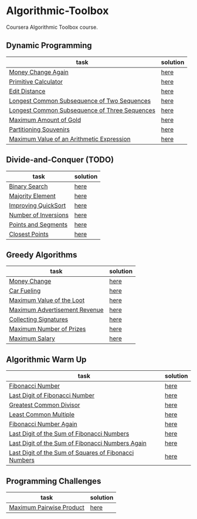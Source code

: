 # Algorithmic-Toolbox
Coursera Algorithmic Toolbox course.

## Dynamic Programming
| task | solution|
| ------------------- | ------------------- |
| [Money Change Again](https://github.com/ParshinAD/Algorithmic-Toolbox/blob/4654c1ddb3d80bf3e4c457ec36bf3956eecaccd3/Dynamic%20Programming/Money%20Change%20Again/task.md) | [here](https://github.com/ParshinAD/Algorithmic-Toolbox/blob/4654c1ddb3d80bf3e4c457ec36bf3956eecaccd3/Dynamic%20Programming/Money%20Change%20Again/money_change_again.py) | 
| [Primitive Calculator](https://github.com/ParshinAD/Algorithmic-Toolbox/blob/4654c1ddb3d80bf3e4c457ec36bf3956eecaccd3/Dynamic%20Programming/Primitive%20Calculator/task.md) | [here](https://github.com/ParshinAD/Algorithmic-Toolbox/blob/4654c1ddb3d80bf3e4c457ec36bf3956eecaccd3/Dynamic%20Programming/Primitive%20Calculator/primitive_calculator.py) | 
| [Edit Distance](https://github.com/ParshinAD/Algorithmic-Toolbox/blob/4654c1ddb3d80bf3e4c457ec36bf3956eecaccd3/Dynamic%20Programming/Edit%20Distance/task.md) | [here](https://github.com/ParshinAD/Algorithmic-Toolbox/blob/4654c1ddb3d80bf3e4c457ec36bf3956eecaccd3/Dynamic%20Programming/Edit%20Distance/edit_distance.py) | 
| [Longest Common Subsequence of Two Sequences](https://github.com/ParshinAD/Algorithmic-Toolbox/blob/4654c1ddb3d80bf3e4c457ec36bf3956eecaccd3/Dynamic%20Programming/Longest%20Common%20Subsequence%20of%20Two%20Sequences/task.md) | [here](https://github.com/ParshinAD/Algorithmic-Toolbox/blob/4654c1ddb3d80bf3e4c457ec36bf3956eecaccd3/Dynamic%20Programming/Longest%20Common%20Subsequence%20of%20Two%20Sequences/lcs2.py) |
| [Longest Common Subsequence of Three Sequences](https://github.com/ParshinAD/Algorithmic-Toolbox/blob/4654c1ddb3d80bf3e4c457ec36bf3956eecaccd3/Dynamic%20Programming/Longest%20Common%20Subsequence%20of%20Three%20Sequences/task.md) | [here](https://github.com/ParshinAD/Algorithmic-Toolbox/blob/4654c1ddb3d80bf3e4c457ec36bf3956eecaccd3/Dynamic%20Programming/Longest%20Common%20Subsequence%20of%20Three%20Sequences/lcs3.py) | 
| [Maximum Amount of Gold](https://github.com/ParshinAD/Algorithmic-Toolbox/blob/4654c1ddb3d80bf3e4c457ec36bf3956eecaccd3/Dynamic%20Programming/Maximum%20Amount%20of%20Gold/task.md) | [here](https://github.com/ParshinAD/Algorithmic-Toolbox/blob/4654c1ddb3d80bf3e4c457ec36bf3956eecaccd3/Dynamic%20Programming/Maximum%20Amount%20of%20Gold/maximum_gold.py) |
| [Partitioning Souvenirs](https://github.com/ParshinAD/Algorithmic-Toolbox/blob/4654c1ddb3d80bf3e4c457ec36bf3956eecaccd3/Dynamic%20Programming/Partitioning%20Souvenirs/task.md) | [here](https://github.com/ParshinAD/Algorithmic-Toolbox/blob/4654c1ddb3d80bf3e4c457ec36bf3956eecaccd3/Dynamic%20Programming/Partitioning%20Souvenirs/partition_souvenirs.py) | 
| [Maximum Value of an Arithmetic Expression](https://github.com/ParshinAD/Algorithmic-Toolbox/blob/4654c1ddb3d80bf3e4c457ec36bf3956eecaccd3/Dynamic%20Programming/Maximum%20Value%20of%20an%20Arithmetic%20Expression/task.md) | [here](https://github.com/ParshinAD/Algorithmic-Toolbox/blob/4654c1ddb3d80bf3e4c457ec36bf3956eecaccd3/Dynamic%20Programming/Maximum%20Value%20of%20an%20Arithmetic%20Expression/arithmetic_expression.py) |

## Divide-and-Conquer (TODO)
| task | solution|
| ------------------- | ------------------- |
| [Binary Search](https://github.com/ParshinAD/Algorithmic-Toolbox/blob/4654c1ddb3d80bf3e4c457ec36bf3956eecaccd3/Divide-and-Conquer/Binary%20Search/task.md) | [here](https://github.com/ParshinAD/Algorithmic-Toolbox/blob/4654c1ddb3d80bf3e4c457ec36bf3956eecaccd3/Divide-and-Conquer/Binary%20Search/binary_search.py) |
| [Majority Element](https://github.com/ParshinAD/Algorithmic-Toolbox/blob/4654c1ddb3d80bf3e4c457ec36bf3956eecaccd3/Divide-and-Conquer/Majority%20Element/task.md)| [here](https://github.com/ParshinAD/Algorithmic-Toolbox/blob/4654c1ddb3d80bf3e4c457ec36bf3956eecaccd3/Divide-and-Conquer/Majority%20Element/majority_element.py) | 
| [Improving QuickSort](https://github.com/ParshinAD/Algorithmic-Toolbox/blob/4654c1ddb3d80bf3e4c457ec36bf3956eecaccd3/Divide-and-Conquer/Improving%20QuickSort/task.md) | [here](https://github.com/ParshinAD/Algorithmic-Toolbox/blob/4654c1ddb3d80bf3e4c457ec36bf3956eecaccd3/Divide-and-Conquer/Improving%20QuickSort/quicksort.py)|
| [Number of Inversions](https://github.com/ParshinAD/Algorithmic-Toolbox/blob/4654c1ddb3d80bf3e4c457ec36bf3956eecaccd3/Divide-and-Conquer/Number%20of%20Inversions/task.md) | [here](https://github.com/ParshinAD/Algorithmic-Toolbox/blob/4654c1ddb3d80bf3e4c457ec36bf3956eecaccd3/Divide-and-Conquer/Number%20of%20Inversions/number_of_inversions.py) | 
| [Points and Segments](https://github.com/ParshinAD/Algorithmic-Toolbox/blob/4654c1ddb3d80bf3e4c457ec36bf3956eecaccd3/Divide-and-Conquer/Organizing%20a%20Lottery/task.md) | [here](https://github.com/ParshinAD/Algorithmic-Toolbox/blob/4654c1ddb3d80bf3e4c457ec36bf3956eecaccd3/Divide-and-Conquer/Organizing%20a%20Lottery/organizing_lottery.py) |
| [Closest Points](https://github.com/ParshinAD/Algorithmic-Toolbox/blob/4654c1ddb3d80bf3e4c457ec36bf3956eecaccd3/Divide-and-Conquer/Closest%20Points/task.md) | [here](https://github.com/ParshinAD/Algorithmic-Toolbox/blob/4654c1ddb3d80bf3e4c457ec36bf3956eecaccd3/Divide-and-Conquer/Closest%20Points/closest_points.py) | 

## Greedy Algorithms
| task | solution|
| ------------------- | ------------------- |
| [Money Change](https://github.com/ParshinAD/Algorithmic-Toolbox/blob/4654c1ddb3d80bf3e4c457ec36bf3956eecaccd3/Greedy%20Algorithms/Money%20Change/task.md) | [here](https://github.com/ParshinAD/Algorithmic-Toolbox/blob/4654c1ddb3d80bf3e4c457ec36bf3956eecaccd3/Greedy%20Algorithms/Money%20Change/money_change.py) | 
| [Car Fueling](https://github.com/ParshinAD/Algorithmic-Toolbox/blob/4654c1ddb3d80bf3e4c457ec36bf3956eecaccd3/Greedy%20Algorithms/Car%20Fueling/task.md) | [here](https://github.com/ParshinAD/Algorithmic-Toolbox/blob/4654c1ddb3d80bf3e4c457ec36bf3956eecaccd3/Greedy%20Algorithms/Car%20Fueling/car_fueling.py) | 
| [Maximum Value of the Loot](https://github.com/ParshinAD/Algorithmic-Toolbox/blob/4654c1ddb3d80bf3e4c457ec36bf3956eecaccd3/Greedy%20Algorithms/Maximum%20Value%20of%20the%20Loot/task.md) | [here](https://github.com/ParshinAD/Algorithmic-Toolbox/blob/4654c1ddb3d80bf3e4c457ec36bf3956eecaccd3/Greedy%20Algorithms/Maximum%20Value%20of%20the%20Loot/maximum_loot.py) | 
| [Maximum Advertisement Revenue](https://github.com/ParshinAD/Algorithmic-Toolbox/blob/4654c1ddb3d80bf3e4c457ec36bf3956eecaccd3/Greedy%20Algorithms/Maximum%20Advertisement%20Revenue/task.md) | [here](https://github.com/ParshinAD/Algorithmic-Toolbox/blob/4654c1ddb3d80bf3e4c457ec36bf3956eecaccd3/Greedy%20Algorithms/Maximum%20Advertisement%20Revenue/maximum_ad_revenue.py) | 
| [Collecting Signatures](https://github.com/ParshinAD/Algorithmic-Toolbox/blob/4654c1ddb3d80bf3e4c457ec36bf3956eecaccd3/Greedy%20Algorithms/Collecting%20Signatures/task.md) | [here](https://github.com/ParshinAD/Algorithmic-Toolbox/blob/4654c1ddb3d80bf3e4c457ec36bf3956eecaccd3/Greedy%20Algorithms/Collecting%20Signatures/collecting_signatures.py) | 
| [Maximum Number of Prizes](https://github.com/ParshinAD/Algorithmic-Toolbox/blob/4654c1ddb3d80bf3e4c457ec36bf3956eecaccd3/Greedy%20Algorithms/Maximum%20Number%20of%20Prizes/task.md) | [here](https://github.com/ParshinAD/Algorithmic-Toolbox/blob/4654c1ddb3d80bf3e4c457ec36bf3956eecaccd3/Greedy%20Algorithms/Maximum%20Number%20of%20Prizes/maximum_number_of_prizes.py) | 
| [Maximum Salary](https://github.com/ParshinAD/Algorithmic-Toolbox/blob/4654c1ddb3d80bf3e4c457ec36bf3956eecaccd3/Greedy%20Algorithms/Maximum%20Salary/task.md) | [here](https://github.com/ParshinAD/Algorithmic-Toolbox/blob/4654c1ddb3d80bf3e4c457ec36bf3956eecaccd3/Greedy%20Algorithms/Maximum%20Salary/maximum_salary.py) |

## Algorithmic Warm Up
| task | solution|
| ------------------- | ------------------- |
| [Fibonacci Number](https://github.com/ParshinAD/Algorithmic-Toolbox/blob/a60b6d4602d14ca30c9c55dcea1e06cb50d85ba0/Algorithmic%20Warm%20Up/Fibonacci%20Number/task.md) | [here](https://github.com/ParshinAD/Algorithmic-Toolbox/blob/a60b6d4602d14ca30c9c55dcea1e06cb50d85ba0/Algorithmic%20Warm%20Up/Fibonacci%20Number/fibonacci_number.py) |
| [Last Digit of Fibonacci Number](https://github.com/ParshinAD/Algorithmic-Toolbox/blob/a60b6d4602d14ca30c9c55dcea1e06cb50d85ba0/Algorithmic%20Warm%20Up/Last%20Digit%20of%20Fibonacci%20Number/task.md) | [here](https://github.com/ParshinAD/Algorithmic-Toolbox/blob/a60b6d4602d14ca30c9c55dcea1e06cb50d85ba0/Algorithmic%20Warm%20Up/Last%20Digit%20of%20Fibonacci%20Number/last_digit_of_fibonacci_number.py) |
| [Greatest Common Divisor](https://github.com/ParshinAD/Algorithmic-Toolbox/blob/a60b6d4602d14ca30c9c55dcea1e06cb50d85ba0/Algorithmic%20Warm%20Up/Greatest%20Common%20Divisor/task.md) | [here](https://github.com/ParshinAD/Algorithmic-Toolbox/blob/a60b6d4602d14ca30c9c55dcea1e06cb50d85ba0/Algorithmic%20Warm%20Up/Greatest%20Common%20Divisor/gcd.py) |
| [Least Common Multiple](https://github.com/ParshinAD/Algorithmic-Toolbox/blob/a60b6d4602d14ca30c9c55dcea1e06cb50d85ba0/Algorithmic%20Warm%20Up/Least%20Common%20Multiple/task.md) | [here](https://github.com/ParshinAD/Algorithmic-Toolbox/blob/a60b6d4602d14ca30c9c55dcea1e06cb50d85ba0/Algorithmic%20Warm%20Up/Least%20Common%20Multiple/lcm.py)
| [Fibonacci Number Again](https://github.com/ParshinAD/Algorithmic-Toolbox/blob/a60b6d4602d14ca30c9c55dcea1e06cb50d85ba0/Algorithmic%20Warm%20Up/Fibonacci%20Number%20Again/task.md) | [here](https://github.com/ParshinAD/Algorithmic-Toolbox/blob/a60b6d4602d14ca30c9c55dcea1e06cb50d85ba0/Algorithmic%20Warm%20Up/Fibonacci%20Number%20Again/fibonacci_number_again.py)| 
| [Last Digit of the Sum of Fibonacci Numbers](https://github.com/ParshinAD/Algorithmic-Toolbox/blob/a60b6d4602d14ca30c9c55dcea1e06cb50d85ba0/Algorithmic%20Warm%20Up/Last%20Digit%20of%20the%20Sum%20of%20Fibonacci%20Numbers/task.md) | [here](https://github.com/ParshinAD/Algorithmic-Toolbox/blob/a60b6d4602d14ca30c9c55dcea1e06cb50d85ba0/Algorithmic%20Warm%20Up/Last%20Digit%20of%20the%20Sum%20of%20Fibonacci%20Numbers/last_digit_of_the_sum_of_fibonacci_numbers.py) |
| [Last Digit of the Sum of Fibonacci Numbers Again](https://github.com/ParshinAD/Algorithmic-Toolbox/blob/a60b6d4602d14ca30c9c55dcea1e06cb50d85ba0/Algorithmic%20Warm%20Up/Last%20Digit%20of%20the%20Sum%20of%20Fibonacci%20Numbers%20Again/task.md) | [here](https://github.com/ParshinAD/Algorithmic-Toolbox/blob/a60b6d4602d14ca30c9c55dcea1e06cb50d85ba0/Algorithmic%20Warm%20Up/Last%20Digit%20of%20the%20Sum%20of%20Fibonacci%20Numbers%20Again/last_digit_of_the_sum_of_fibonacci_numbers_again.py)
| [Last Digit of the Sum of Squares of Fibonacci Numbers](https://github.com/ParshinAD/Algorithmic-Toolbox/blob/a60b6d4602d14ca30c9c55dcea1e06cb50d85ba0/Algorithmic%20Warm%20Up/Last%20Digit%20of%20the%20Sum%20of%20Squares%20of%20Fibonacci%20Numbers/task.md) | [here](https://github.com/ParshinAD/Algorithmic-Toolbox/blob/a60b6d4602d14ca30c9c55dcea1e06cb50d85ba0/Algorithmic%20Warm%20Up/Last%20Digit%20of%20the%20Sum%20of%20Squares%20of%20Fibonacci%20Numbers/last_digit_of_the_sum_of_squares_of_fibonacci_numbers.py) |

## Programming Challenges
| task | solution|
| ------------------- | ------------------- |
| [Maximum Pairwise Product](https://github.com/ParshinAD/Algorithmic-Toolbox/blob/a60b6d4602d14ca30c9c55dcea1e06cb50d85ba0/Programming%20Challenges/Maximum%20Pairwise%20Product/task.md) | [here](https://github.com/ParshinAD/Algorithmic-Toolbox/blob/a60b6d4602d14ca30c9c55dcea1e06cb50d85ba0/Programming%20Challenges/Maximum%20Pairwise%20Product/maximum_pairwise_product.py)|

